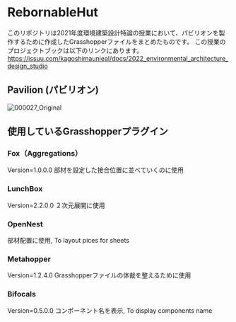 # RebornableHut
このリポジトリは2021年度環境建築設計特論の授業において、パビリオンを製作するために作成したGrasshopperファイルをまとめたものです。
この授業のプロジェクトブックは以下のリンクにあります。
https://issuu.com/kagoshimaunieal/docs/2022_environmental_architecture_design_studio

## Pavilion (パビリオン)
![000027_Original](https://user-images.githubusercontent.com/55425520/159114223-78d2e035-6af2-453a-a485-87e869a1a91c.jpg)

## 使用しているGrasshopperプラグイン
### Fox（Aggregations）
Version=1.0.0.0
部材を設定した接合位置に並べていくのに使用
### LunchBox
Version=2.2.0.0
２次元展開に使用
### OpenNest
部材配置に使用, To layout pices for sheets
### Metahopper
Version=1.2.4.0
Grasshopperファイルの体裁を整えるために使用
### Bifocals
Version=0.5.0.0
コンポーネント名を表示, To display components name
